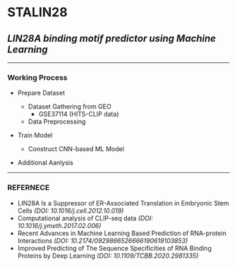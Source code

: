 # STALIN28

## _LIN28A binding motif predictor using Machine Learning_

- - -

### Working Process
- Prepare Dataset
	- Dataset Gathering from GEO
		- GSE37114 (HITS-CLIP data)
	- Data Preprocessing
- Train Model
	- Construct CNN-based ML Model

- Additional Aanlysis

- - - 

### REFERNECE
- LIN28A Is a Suppressor of ER-Associated Translation in Embryonic Stem Cells _(DOI: 10.1016/j.cell.2012.10.019)_
- Computational analysis of CLIP-seq data _(DOI: 10.1016/j.ymeth.2017.02.006)_
- Recent Advances in Machine Learning Based Prediction of RNA-protein Interactions _(DOI: 10.2174/0929866526666190619103853)_
- Improved Predicting of The Sequence Specificities of RNA Binding Proteins by Deep Learning _(DOI: 10.1109/TCBB.2020.2981335)_
